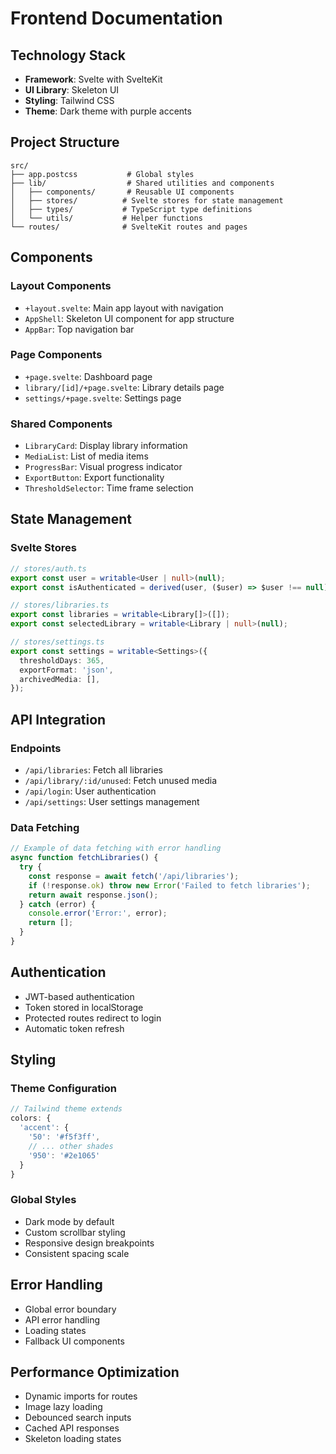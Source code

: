 # Frontend Documentation

## Technology Stack

- **Framework**: Svelte with SvelteKit
- **UI Library**: Skeleton UI
- **Styling**: Tailwind CSS
- **Theme**: Dark theme with purple accents

## Project Structure

```
src/
├── app.postcss           # Global styles
├── lib/                  # Shared utilities and components
│   ├── components/       # Reusable UI components
│   ├── stores/          # Svelte stores for state management
│   ├── types/           # TypeScript type definitions
│   └── utils/           # Helper functions
└── routes/              # SvelteKit routes and pages
```

## Components

### Layout Components

- `+layout.svelte`: Main app layout with navigation
- `AppShell`: Skeleton UI component for app structure
- `AppBar`: Top navigation bar

### Page Components

- `+page.svelte`: Dashboard page
- `library/[id]/+page.svelte`: Library details page
- `settings/+page.svelte`: Settings page

### Shared Components

- `LibraryCard`: Display library information
- `MediaList`: List of media items
- `ProgressBar`: Visual progress indicator
- `ExportButton`: Export functionality
- `ThresholdSelector`: Time frame selection

## State Management

### Svelte Stores

```typescript
// stores/auth.ts
export const user = writable<User | null>(null);
export const isAuthenticated = derived(user, ($user) => $user !== null);

// stores/libraries.ts
export const libraries = writable<Library[]>([]);
export const selectedLibrary = writable<Library | null>(null);

// stores/settings.ts
export const settings = writable<Settings>({
  thresholdDays: 365,
  exportFormat: 'json',
  archivedMedia: [],
});
```

## API Integration

### Endpoints

- `/api/libraries`: Fetch all libraries
- `/api/library/:id/unused`: Fetch unused media
- `/api/login`: User authentication
- `/api/settings`: User settings management

### Data Fetching

```typescript
// Example of data fetching with error handling
async function fetchLibraries() {
  try {
    const response = await fetch('/api/libraries');
    if (!response.ok) throw new Error('Failed to fetch libraries');
    return await response.json();
  } catch (error) {
    console.error('Error:', error);
    return [];
  }
}
```

## Authentication

- JWT-based authentication
- Token stored in localStorage
- Protected routes redirect to login
- Automatic token refresh

## Styling

### Theme Configuration

```typescript
// Tailwind theme extends
colors: {
  'accent': {
    '50': '#f5f3ff',
    // ... other shades
    '950': '#2e1065'
  }
}
```

### Global Styles

- Dark mode by default
- Custom scrollbar styling
- Responsive design breakpoints
- Consistent spacing scale

## Error Handling

- Global error boundary
- API error handling
- Loading states
- Fallback UI components

## Performance Optimization

- Dynamic imports for routes
- Image lazy loading
- Debounced search inputs
- Cached API responses
- Skeleton loading states
